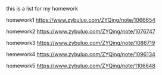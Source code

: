 this is a list for my homework

homework1   https://www.zybuluo.com/ZYQing/note/1066654


homework2   https://www.zybuluo.com/ZYQing/note/1076747


homework3   https://www.zybuluo.com/ZYQing/note/1086719


hemework4   https://www.zybuluo.com/ZYQing/note/1096134


homework5   https://www.zybuluo.com/ZYQing/note/1106648

